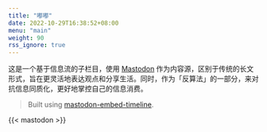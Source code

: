 ```yaml
---
title: "嘟嘟"
date: 2022-10-29T16:38:52+08:00
menu: "main"
weight: 90
rss_ignore: true
---
```


这是一个基于信息流的子栏目，使用 [Mastodon](https://ohai.social/@leehyon) 作为内容源，区别于传统的长文形式，旨在更灵活地表达观点和分享生活。同时，作为「反算法」的一部分，来对抗信息同质化，更好地掌控自己的信息消费。

> Built using [mastodon-embed-timeline](https://gitlab.com/idotj/mastodon-embed-timeline).

{{< mastodon >}}
